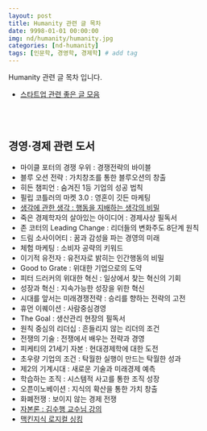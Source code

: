 ```yaml
---
layout: post
title: Humanity 관련 글 목차
date: 9998-01-01 00:00:00
img: nd/humanity/humanity.jpg
categories: [nd-humanity] 
tags: [인문학, 경영학, 경제학] # add tag
---
```


Humanity 관련 글 목차 입니다.

+ [스타트업 관련 좋은 글 모음](https://gaussian37.github.io/nd-humanity-startup/)

<br><br>

## 경영·경제 관련 도서

+ 마이클 포터의 경쟁 우위 : 경쟁전략의 바이블
+ 블루 오션 전략 : 가치창조를 통한 블루오션의 창출
+ 히든 챔피언 : 숨겨진 1등 기업의 성공 법칙
+ 필립 코틀러의 마켓 3.0 : 영혼이 깃든 마케팅
+ [생각에 관한 생각 : 행동을 지배하는 생각의 비밀](https://gaussian37.github.io/interview-humanity-Thinking-fast-and-slow/)
+ 죽은 경제학자의 살아있는 아이디어 : 경제사상 필독서
+ 존 코터의 Leading Change : 리더들의 변화주도 8단계 원칙
+ 드림 소사이어티 : 꿈과 감성을 파는 경영의 미래
+ 체험 마케팅 : 소비자 공략의 키워드
+ 이기적 유전자 : 유전자로 밝히는 인간행동의 비밀
+ Good to Grate : 위대한 기업으로의 도약
+ 피터 드러커의 위대한 혁신 : 일상에서 찾는 혁신의 기회
+ 성장과 혁신 : 지속가능한 성장을 위한 혁신
+ 시대를 앞서는 미래경쟁전략 : 승리를 향하는 전략의 고전
+ 휴먼 이퀘이션 : 사람중심경영
+ The Goal : 생산관리 현장의 필독서
+ 원칙 중심의 리더십 : 흔들리지 않는 리더의 조건
+ 전쟁의 기술 : 전쟁에서 배우는 전략과 경영
+ 피케티의 21세기 자본 : 현대경제학에 대한 도전
+ 초우량 기업의 조건 : 탁월한 실행이 만드는 탁월한 성과
+ 제2의 기계시대 : 새로운 기술과 미래경제 예측
+ 학습하는 조직 : 시스템적 사고를 통한 조직 성장
+ 오픈이노베이션 : 지식의 확산을 통한 가치 창출
+ 화폐전쟁 : 보이지 않는 경제 전쟁
+ [자본론 : 김수행 교수님 강의](https://gaussian37.github.io/interview-humanity-the-capital/)
+ [맥킨지식 로지컬 싱킹](https://gaussian37.github.io/nd-humanity-logical_thinking/)

<br><br>



